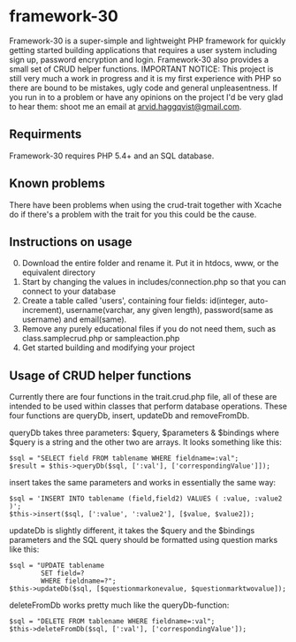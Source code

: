 framework-30
============

Framework-30 is a super-simple and lightweight PHP framework for quickly getting started building applications that requires a user system including sign up, password encryption and login. Framework-30 also provides a small set of CRUD helper functions. IMPORTANT NOTICE: This project is still very much a work in progress and it is my first experience with PHP so there are bound to be mistakes, ugly code and general unpleasentness. If you run in to a problem or have any opinions on the project I'd be very glad to hear them: shoot me an email at arvid.haggqvist@gmail.com. 

## Requirments

Framework-30 requires PHP 5.4+ and an SQL database. 

## Known problems

There have been problems when using the crud-trait together with Xcache do if there's a problem with the trait for you this could be the cause. 

## Instructions on usage

0. Download the entire folder and rename it. Put it in htdocs, www, or the equivalent directory
1. Start by changing the values in includes/connection.php so that you can connect to your database
2. Create a table called 'users', containing four fields: id(integer, auto-increment), username(varchar, any given length), password(same as username) and email(same).
3. Remove any purely educational files if you do not need them, such as class.samplecrud.php or sampleaction.php
4. Get started building and modifying your project

## Usage of CRUD helper functions

Currently there are four functions in the trait.crud.php file, all of these are intended to be used within classes that perform database operations. These four functions are queryDb, insert, updateDb and removeFromDb.

queryDb takes three parameters: $query, $parameters & $bindings where $query is a string and the other two are arrays. It looks something like this:

    $sql = "SELECT field FROM tablename WHERE fieldname=:val";
    $result = $this->queryDb($sql, [':val'], ['correspondingValue']]);
    
insert takes the same parameters and works in essentially the same way: 

    $sql = 'INSERT INTO tablename (field,field2) VALUES ( :value, :value2 )';
    $this->insert($sql, [':value', ':value2'], [$value, $value2]);
    
updateDb is slightly different, it takes the $query and the $bindings parameters and the SQL query should be formatted using question marks like this:

    $sql = "UPDATE tablename
            SET field=?
            WHERE fieldname=?";
    $this->updateDb($sql, [$questionmarkonevalue, $questionmarktwovalue]);
    
deleteFromDb works pretty much like the queryDb-function:

    $sql = "DELETE FROM tablename WHERE fieldname=:val";
    $this->deleteFromDb($sql, [':val'], ['correspondingValue']);
    
